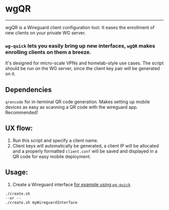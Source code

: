 # wgQR
--------------------
wgQR is a Wireguard client configuration tool. It eases the enrollment of new clients on your private WG server.

### `wg-quick` lets you easily bring up new interfaces, `wgQR` makes enrolling clients on them a breeze.

It's designed for micro-scale VPNs and homelab-style use cases. The script should be run on the WG server, since the client key pair will be generated on it.

## Dependencies
`qrencode` for in-terminal QR code generation. Makes setting up mobile devices as easy as scanning a QR code with the wireguard app. Recommended!

## UX flow:
1. Run this script and specify a client name.
2. Client keys will automatically be generated, a client IP will be allocated and a properly formatted `client.conf` will be saved and displayed in a QR code for easy mobile deployment.


## Usage:
1. Create a Wireguard interface [for example using `wg-quick`](https://man7.org/linux/man-pages/man8/wg-quick.8.html) 
```
./create.sh
--or --
./create.sh myWireguardInterface
```
